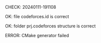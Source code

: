 CHECK: 20240111-191108
OK: file codeforces.id is correct
OK: folder prj.codeforces structure is correct
ERROR: CMake generator failed
